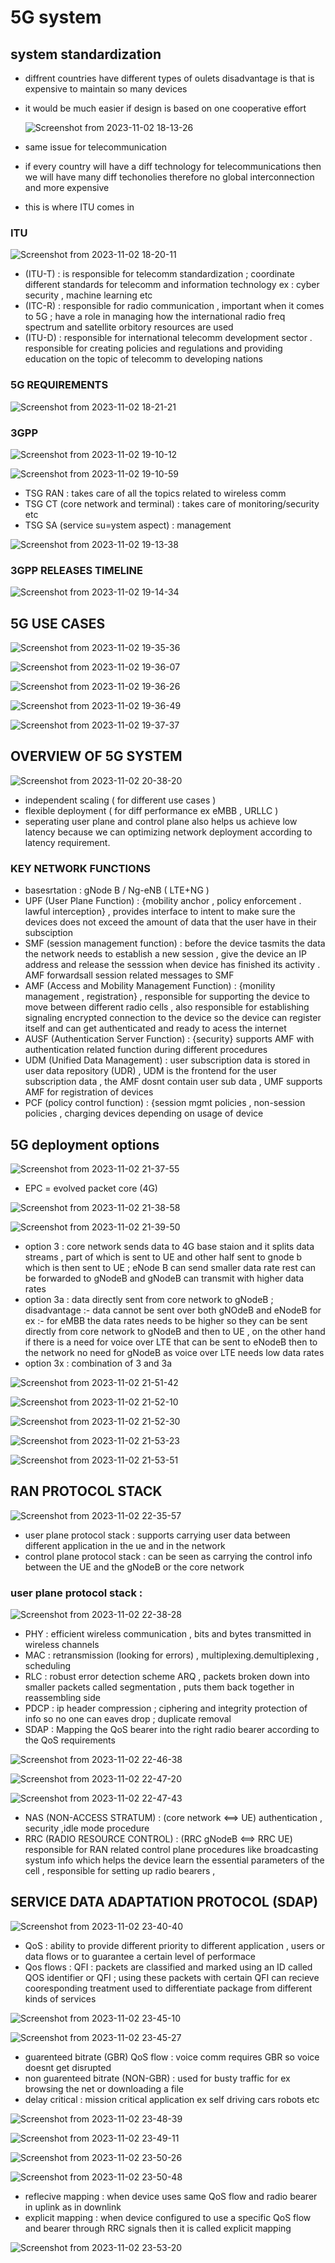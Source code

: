 # 5G system 

## system standardization 
- diffrent countries have different types of oulets disadvantage is that is expensive to maintain so many devices
- it would be much easier if design is based on one cooperative effort

  ![Screenshot from 2023-11-02 18-13-26](https://github.com/KRIISHSHARMA/RESEARCH/assets/86760658/4babd333-4cd2-4f20-bdc0-1d6bb0c63c09)

- same issue for telecommunication
- if every country will have a diff technology for telecommunications then we will have many diff techonolies therefore no global interconnection and more expensive
- this is where ITU comes in
### ITU 

![Screenshot from 2023-11-02 18-20-11](https://github.com/KRIISHSHARMA/RESEARCH/assets/86760658/23791748-9bbc-4882-8395-1a3427b8da17)

- (ITU-T) : is responsible for telecomm standardization ; coordinate different 
standards for telecomm and information technology ex : cyber security , machine learning etc
- (ITC-R) : responsible for radio communication , important when it comes to 5G ; have a role in managing how the international radio freq spectrum and satellite orbitory resources are used
- (ITU-D) : responsible for international telecomm development sector . responsible for creating policies and regulations and providing education on the topic of telecomm to developing nations

### 5G REQUIREMENTS 

![Screenshot from 2023-11-02 18-21-21](https://github.com/KRIISHSHARMA/RESEARCH/assets/86760658/5f05a11c-3aab-443a-8cff-f323876fce03)

### 3GPP

![Screenshot from 2023-11-02 19-10-12](https://github.com/KRIISHSHARMA/RESEARCH/assets/86760658/dc32bab4-89e8-4aa0-bcb1-48b402aa6363)

![Screenshot from 2023-11-02 19-10-59](https://github.com/KRIISHSHARMA/RESEARCH/assets/86760658/c567aa32-9188-4e23-9b33-df028a88092c)

- TSG RAN : takes care of all the topics related to wireless comm
- TSG CT (core network and terminal) :  takes care of monitoring/security etc
- TSG SA (service su=ystem aspect) : management

                                                                                                      
 ![Screenshot from 2023-11-02 19-13-38](https://github.com/KRIISHSHARMA/RESEARCH/assets/86760658/04d7adac-4550-477d-997e-6b3642b28718)

### 3GPP RELEASES TIMELINE 

![Screenshot from 2023-11-02 19-14-34](https://github.com/KRIISHSHARMA/RESEARCH/assets/86760658/e8ceb983-aeff-47ad-9996-e7a5b68cb9df)

## 5G USE CASES

![Screenshot from 2023-11-02 19-35-36](https://github.com/KRIISHSHARMA/RESEARCH/assets/86760658/7fe37de8-ac5c-49a3-a1a0-41b8c06db417)

![Screenshot from 2023-11-02 19-36-07](https://github.com/KRIISHSHARMA/RESEARCH/assets/86760658/c0eed079-9053-4f00-a67c-0068328bd7b3)

![Screenshot from 2023-11-02 19-36-26](https://github.com/KRIISHSHARMA/RESEARCH/assets/86760658/bfbb9357-aef0-49c1-aa49-7141afcbdca4)

![Screenshot from 2023-11-02 19-36-49](https://github.com/KRIISHSHARMA/RESEARCH/assets/86760658/27a8013e-2e9b-44fd-8330-8d0d53a017d2)

![Screenshot from 2023-11-02 19-37-37](https://github.com/KRIISHSHARMA/RESEARCH/assets/86760658/006d309e-a6f6-4bd1-89ae-ee410d949864)

## OVERVIEW OF 5G SYSTEM 

![Screenshot from 2023-11-02 20-38-20](https://github.com/KRIISHSHARMA/RESEARCH/assets/86760658/13c3098e-8139-4ba6-9991-d7ab2c9a4ee8)
- independent scaling ( for different use cases )
- flexible deployment ( for diff performance ex eMBB , URLLC )
- seperating user plane and control plane also helps us achieve low latency because we can optimizing network deployment according to latency requirement.
### KEY NETWORK FUNCTIONS
- basesrtation : gNode B / Ng-eNB ( LTE+NG )
- UPF (User Plane Function) : {mobility anchor , policy enforcement . lawful interception} , provides interface to intent to make sure the devices does not exceed the amount of data that the user have in their subsciption
- SMF (session management function) : before the device tasmits the data the network needs to establish a new session , give the device an IP address and release the sesssion when device has finished its activity . AMF forwardsall session related messages to SMF
- AMF (Access and Mobility Management Function) :  {monility management , registration} , responsible for supporting the device to move between different radio cells , also responsible for establishing signaling encrypted connection to the device so the device can register itself and can get authenticated and ready to acess the internet
- AUSF (Authentication Server Function) : {security} supports AMF with authentication related function during different procedures
- UDM (Unified Data Management) : user subscription data is stored in user data repository (UDR) , UDM is the frontend for the user subscription data , the AMF dosnt contain user sub data , UMF supports AMF for registration of devices
- PCF (policy control function) : {session mgmt policies  , non-session policies , charging devices depending on usage of device
  
## 5G deployment options 

![Screenshot from 2023-11-02 21-37-55](https://github.com/KRIISHSHARMA/RESEARCH/assets/86760658/d1e42d27-e05a-4a92-ac73-e90248156f78)

- EPC = evolved packet core (4G)

![Screenshot from 2023-11-02 21-38-58](https://github.com/KRIISHSHARMA/RESEARCH/assets/86760658/6e324445-3b0a-4176-9044-9add401c121d)

![Screenshot from 2023-11-02 21-39-50](https://github.com/KRIISHSHARMA/RESEARCH/assets/86760658/2a255d41-27b3-4b3e-b03d-23ebd7745bd0)

- option 3 : core network sends data to 4G base staion and it splits data streams , part of which is sent to UE and other half sent to gnode b which is then sent to UE  ; eNode B can send smaller data rate rest can be forwarded to gNodeB and gNodeB can transmit with higher data rates
- option 3a : data directly sent from core network to gNodeB ; disadvantage :- data cannot be sent over both gNOdeB and eNodeB for ex :- for eMBB the data rates needs to be higher so they can be sent directly from core network to gNodeB and then to UE , on the other hand if there is a need for voice over LTE that can be sent to eNodeB then to the network  no need for gNodeB as voice over LTE needs low data rates
- option 3x : combination of 3 and 3a

 ![Screenshot from 2023-11-02 21-51-42](https://github.com/KRIISHSHARMA/RESEARCH/assets/86760658/18882cf3-3b37-49b1-8fef-bd3b09a3cd55)

![Screenshot from 2023-11-02 21-52-10](https://github.com/KRIISHSHARMA/RESEARCH/assets/86760658/099f1451-7226-4067-aa0a-cb4fa6337966)

![Screenshot from 2023-11-02 21-52-30](https://github.com/KRIISHSHARMA/RESEARCH/assets/86760658/d9cab915-5ed3-4061-a0ea-574b79197077)

![Screenshot from 2023-11-02 21-53-23](https://github.com/KRIISHSHARMA/RESEARCH/assets/86760658/e1fa5d10-fa23-4d3c-a22a-fd43ce7acf5c)

![Screenshot from 2023-11-02 21-53-51](https://github.com/KRIISHSHARMA/RESEARCH/assets/86760658/54e5af91-b60b-48b6-978d-e6fc8de0d12b)

## RAN PROTOCOL STACK

![Screenshot from 2023-11-02 22-35-57](https://github.com/KRIISHSHARMA/RESEARCH/assets/86760658/52265c6d-869e-4c08-aa13-611e34ee49a0)

- user plane protocol stack : supports carrying user data between different application in the ue and in the network
- control plane protocol stack : can be seen as carrying the control info between the UE and the gNodeB or the core network

### user plane protocol stack : 
![Screenshot from 2023-11-02 22-38-28](https://github.com/KRIISHSHARMA/RESEARCH/assets/86760658/7eccdd3a-ba0c-4bc9-9b3b-af1411a11d32)

- PHY : efficient wireless communication , bits and bytes transmitted in wireless channels
- MAC : retransmission (looking for errors) , multiplexing.demultiplexing ,  scheduling
- RLC : robust error detection scheme ARQ , packets broken down into smaller packets called segmentation , puts them back together in reassembling side
- PDCP : ip header compression ; ciphering and integrity protection of info so no one can eaves drop ; duplicate removal
- SDAP : Mapping the QoS bearer into the right radio bearer according to the QoS requirements

![Screenshot from 2023-11-02 22-46-38](https://github.com/KRIISHSHARMA/RESEARCH/assets/86760658/14c0077d-d151-4308-9762-dcb658f0adfc)

![Screenshot from 2023-11-02 22-47-20](https://github.com/KRIISHSHARMA/RESEARCH/assets/86760658/d28794c9-f552-4558-9229-6f597e8bc176)

![Screenshot from 2023-11-02 22-47-43](https://github.com/KRIISHSHARMA/RESEARCH/assets/86760658/7032593c-ca57-454c-b7bd-77874cb89f87)

- NAS (NON-ACCESS STRATUM) : (core network <==> UE) authentication , security ,idle mode procedure
- RRC (RADIO RESOURCE CONTROL) : (RRC gNodeB <==> RRC UE) responsible for RAN related control plane procedures like broadcasting systum info which helps the device learn the essential parameters of the cell , responsible for setting up radio bearers , 


## SERVICE DATA ADAPTATION PROTOCOL (SDAP) 

![Screenshot from 2023-11-02 23-40-40](https://github.com/KRIISHSHARMA/RESEARCH/assets/86760658/b8b8738b-992d-4e26-bb16-3a12dbb2ff81)

- QoS : ability to provide different priority to different application , users or data flows or to guarantee a certain level of performace
- Qos flows : QFI : packets are classified and marked using an ID called QOS identifier or QFI ; using these packets with certain QFI can recieve cooresponding treatment used to differentiate package from different kinds of services  

![Screenshot from 2023-11-02 23-45-10](https://github.com/KRIISHSHARMA/RESEARCH/assets/86760658/6a0b9b96-9b17-4d88-8129-0c8887cfe7d9)

![Screenshot from 2023-11-02 23-45-27](https://github.com/KRIISHSHARMA/RESEARCH/assets/86760658/1f69ecc5-0fab-40c7-83ec-5ed5de110841)

- guarenteed bitrate (GBR) QoS flow : voice comm requires GBR so voice doesnt get disrupted
- non guarenteed bitrate (NON-GBR) : used for busty traffic for ex browsing the net or downloading a file
- delay critical : mission critical application ex self driving cars robots etc

![Screenshot from 2023-11-02 23-48-39](https://github.com/KRIISHSHARMA/RESEARCH/assets/86760658/a221bf60-8807-4ea2-8353-58bb025e6cf0)

![Screenshot from 2023-11-02 23-49-11](https://github.com/KRIISHSHARMA/RESEARCH/assets/86760658/c81a0ecc-1fec-4a18-9f41-ad144751562e)

![Screenshot from 2023-11-02 23-50-26](https://github.com/KRIISHSHARMA/RESEARCH/assets/86760658/34828365-3076-4106-bf92-54aa15e0d9dd)

![Screenshot from 2023-11-02 23-50-48](https://github.com/KRIISHSHARMA/RESEARCH/assets/86760658/c1d8cc3f-237f-4639-99c4-d5f8983f7ebf)

- reflecive mapping : when device uses same QoS flow and radio bearer in uplink as in downlink
- explicit mapping : when device configured to use a specific QoS flow and bearer through RRC signals then it is called explicit mapping

![Screenshot from 2023-11-02 23-53-20](https://github.com/KRIISHSHARMA/RESEARCH/assets/86760658/1554b80a-e6f1-48fc-b540-7f8b9b59dfaa)











